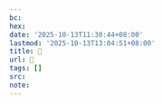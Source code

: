 ```yaml
---
bc:
hex:
date: '2025-10-13T11:30:44+08:00'
lastmod: '2025-10-13T13:04:51+08:00'
title: 󰦼
url: 󰦼
tags: []
src:
note:
---
```

